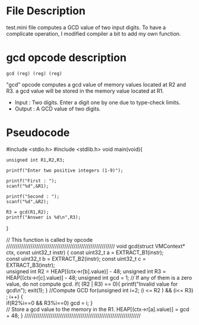 # File Description
test.mini file computes a GCD value of two input digits.
To have a complicate operation, I modified compiler a bit to add my own function.

# gcd opcode description
	gcd (reg) (reg) (reg)

"gcd" opcode computes a gcd value of memory values located at R2 and R3.
a gcd value will be stored in the memory value located at R1.

 - Input  : Two digits. Enter a digit one by one due to type-check limits.
 - Output : A GCD value of two digits.

# Pseudocode

#include <stdio.h>
#include <stdlib.h>
void main(void){

	unsigned int R1,R2,R3;
	
	printf("Enter two positive integers (1-9)");
	
	printf("First : ");
	scanf("%d",&R1);

	printf("Second : ");
	scanf("%d",&R2);

	R3 = gcd(R1,R2);
	printf("Answer is %d\n",R3); 
}


// This function is called by opcode
//////////////////////////////////////////////////////////
void gcd(struct VMContext* ctx, const uint32_t instr) {
    const uint32_t a = EXTRACT_B1(instr);                
    const uint32_t b = EXTRACT_B2(instr);
    const uint32_t c = EXTRACT_B3(instr);          
    unsigned int R2 = HEAP[(ctx->r[b].value)] - 48;
    unsigned int R3 = HEAP[(ctx->r[c].value)] - 48;
    unsigned int gcd = 1;
    // If any of them is a zero value, do not compute gcd.
    if( (R2 | R3) == 0){
        printf("Invalid value for gcd\n");
        exit(1);
    }
    //Compute GCD
    for(unsigned int i=2; (i <= R2 ) && (i<= R3) ; i++)
    {        
        if(R2%i==0 && R3%i==0)
            gcd = i;
    }      
    // Store a gcd value to the memory in the R1.
    HEAP[(ctx->r[a].value)] = gcd + 48;
}
//////////////////////////////////////////////////////////////

